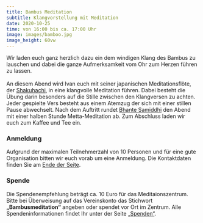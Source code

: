 ```yaml
---
title: Bambus Meditation
subtitle: Klangvorstellung mit Meditation
date: 2020-10-25
time: von 16:00 bis ca. 17:00 Uhr
image: images/bamboo.jpg
image_height: 60vw
---
```

Wir laden euch ganz herzlich dazu ein dem windigen Klang des Bambus zu lauschen und dabei die ganze Aufmerksamkeit vom Ohr zum Herzen führen zu lassen.<br>
<br>
An diesem Abend wird Ivan euch mit seiner japanischen Meditationsflöte, der [Shakuhachi](https://en.wikipedia.org/wiki/Shakuhachi), in eine klangvolle Meditation führen.  Dabei besteht die Übung darin besonders auf die Stille zwischen den Klangversen zu achten.  Jeder gespielte Vers besteht aus einem Atemzug der sich mit einer stillen Pause abwechselt.  Nach dem Auftritt rundet [Bhante Samiddhi](lehrer.html) den Abend mit einer halben Stunde Metta-Meditation ab.  Zum Abschluss laden wir euch zum Kaffee und Tee ein.

### Anmeldung
Aufgrund der maximalen Teilnehmerzahl von 10 Personen und für eine gute Organisation bitten wir euch vorab um eine Anmeldung.  Die Kontaktdaten finden Sie am [Ende der Seite](#footer).

### Spende
Die Spendenempfehlung beträgt ca. 10 Euro für das Meditaionszentrum.  Bitte bei Überweisung auf das Vereinskonto das Stichwort **„Bambusmeditation“** angeben oder spendet vor Ort im Zentrum.  Alle Spendeninformationen findet Ihr unter der Seite [„Spenden“](spenden.html).
